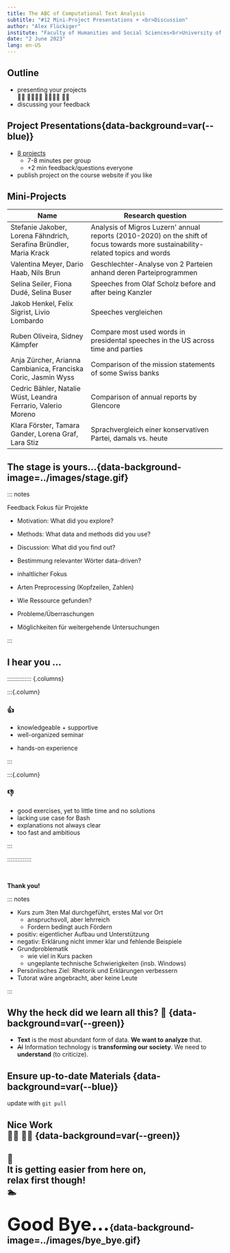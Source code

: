 ```yaml
---
title: The ABC of Computational Text Analysis
subtitle: "#12 Mini-Project Presentations + <br>Discussion"
author: "Alex Flückiger"
institute: "Faculty of Humanities and Social Sciences<br>University of Lucerne" 
date: "2 June 2023"
lang: en-US
---
```


## Outline

- presenting your projects <br>:woman_technologist: :man_technologist::woman_technologist: :man_technologist::woman_technologist: :man_technologist:
- discussing your feedback



## Project Presentations{data-background=var(--blue)}

- [8 projects](https://docs.google.com/spreadsheets/d/1VNyoCl7CsJXqko4DXw3ZwGo8QS055YEr42wjoUrkkZs/edit#gid=0)
  - 7-8 minutes per group
  - +2 min feedback/questions everyone
- publish project on the course website if you like



## Mini-Projects

<div style="font-size: 0.9em;">


| Name                                                         | Research question                                            |
| ------------------------------------------------------------ | ------------------------------------------------------------ |
| Stefanie Jakober, Lorena Fähndrich, Serafina Bründler, Maria Krack | Analysis of Migros Luzern' annual reports (2010-2020) on the shift of focus towards more sustainability-related topics and words |
| Valentina Meyer, Dario Haab, Nils Brun                       | Geschlechter-Analyse von 2 Parteien anhand deren Parteiprogrammen |
| Selina Seiler, Fiona Dudé, Selina Buser                      | Speeches from Olaf Scholz before and after being Kanzler     |
| Jakob Henkel, Felix Sigrist, Livio Lombardo                  | Speeches vergleichen                                         |
| Ruben Oliveira, Sidney Kämpfer                               | Compare most used words in presidental speeches in the US across time and parties |
| Anja Zürcher, Arianna Cambianica, Franciska Coric, Jasmin Wyss | Comparison of the mission statements of some Swiss banks     |
| Cedric Bähler, Natalie Wüst, Leandra Ferrario, Valerio Moreno | Comparison of annual reports by Glencore                     |
| Klara Förster, Tamara Gander, Lorena Graf, Lara Stiz         | Sprachvergleich einer konservativen Partei, damals vs. heute |

</div>



## The stage is yours...{data-background-image=../images/stage.gif}
::: notes

Feedback Fokus für Projekte

- Motivation: What did you explore?
- Methods: What data and methods did you use?
- Discussion: What did you find out? 



- Bestimmung relevanter Wörter data-driven?
- inhaltlicher Fokus
- Arten Preprocessing (Kopfzeilen, Zahlen)
- Wie Ressource gefunden?
- Probleme/Überraschungen
- Möglichkeiten für weitergehende Untersuchungen

:::

## I hear you ...

:::::::::::::: {.columns}

:::{.column}

###  :thumbsup:

* knowledgeable + supportive
* well-organized seminar

- hands-on experience

:::

:::{.column}

### :thumbsdown:

- good exercises, yet to little time and no solutions
- lacking use case for Bash
- explanations not always clear
- too fast and ambitious 

:::

::::::::::::::

<br>

**Thank you!**

::: notes

- Kurs zum 3ten Mal durchgeführt, erstes Mal vor Ort
  - anspruchsvoll, aber lehrreich
  - Fordern bedingt auch Fördern
- positiv: eigentlicher Aufbau und Unterstützung
- negativ: Erklärung nicht immer klar und fehlende Beispiele
- Grundproblematik
  - wie viel in Kurs packen
  - ungeplante technische Schwierigkeiten (insb. Windows)
- Persönlisches Ziel: Rhetorik und Erklärungen verbessern
- Tutorat wäre angebracht, aber keine Leute

:::



## Why the heck did we learn all this? :exploding_head: {data-background=var(--green)}

- **Text** is the most abundant form of data. **We want to analyze** that.
- ~~AI~~ Information technology is **transforming our society**. We need to **understand** (to criticize).

## Ensure up-to-date Materials {data-background=var(--blue)}

update with `git pull`



## Nice Work<br> :woman_juggling:  :man_juggling: {data-background=var(--green)}



## :crossed_fingers: <br> It is getting easier from here on, <br> relax first though!  <br>:swimmer:



##  <span style="font-size:2em;">Good Bye...</span>{data-background-image=../images/bye_bye.gif}
